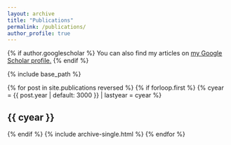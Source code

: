 ```yaml
---
layout: archive
title: "Publications"
permalink: /publications/
author_profile: true
---
```


{% if author.googlescholar %}
  You can also find my articles on <u><a href="{{author.googlescholar}}">my Google Scholar profile</a>.</u>
{% endif %}

{% include base_path %}

{% for post in site.publications reversed %}
  {% if forloop.first %}
     {% cyear = {{ post.year | default: 3000 }} | lastyear = cyear %}
	 <h2>{{ cyear }}</h2>
  {% endif %}
  {% include archive-single.html %}
{% endfor %}


